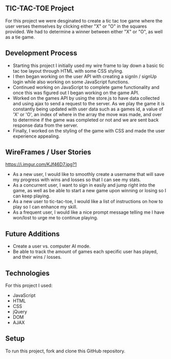 ## TIC-TAC-TOE Project

For this project we were desginated to create a tic tac toe game where the user verses
themselves by clicking either "X" or "O" in the squares provided. We had to determine
a winner between either "X" or "O", as well as a tie game.

## Development Process

- Starting this project I initially used my wire frame to lay down a basic tic tac toe
layout through HTML with some CSS styling.
- I then began working on the user API with creating a signIn / signUp login while also
working on some JavaScript functions.
- Continued working on JavaScript to complete game functionality and once this was
figured out I began working on the game API.
- Worked on the games API by using the store.js to have data collected and using ajax to send a request to the server.
As we play the game it is constantly being updated with user data such as a games id, a value of 'X' or 'O',
an index of where in the array the move was made, and over to determine if the game
was completed or not and we are sent back response data from the server.
- Finally, I worked on the styling of the game with CSS and made the user experience appealing.


## WireFrames / User Stories

https://i.imgur.com/KJf46D7.jpg?1

- As a new user, I would like to smoothly create a username that will save my progress
with wins and losses so that I can see my stats.
- As a concurrent user, I want to sign in easily and jump right into the game,
as well as be able to start a new game upon winning or losing so I can keep playing.
- As a new user to tic-tac-toe, I would like a list of instructions on how to
play so I can enhance my skill.
- As a frequent user, I would like a nice prompt message telling me I have won/lost
to urge me to continue playing.

## Future Additions

- Create a user vs. computer AI mode.
- Be able to track the amount of games each specific user has played, and their
wins / losses.


## Technologies
For this project I used:
* JavaScript
* HTML
* CSS
* jQuery
* DOM
* AJAX

## Setup
To run this project, fork and clone this GitHub repository.

